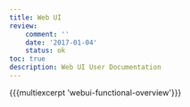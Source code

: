 ```yaml
---
title: Web UI
review:
    comment: ''
    date: '2017-01-04'
    status: ok
toc: true
description: Web UI User Documentation
---
```


{{{multiexcerpt 'webui-functional-overview'}}}
